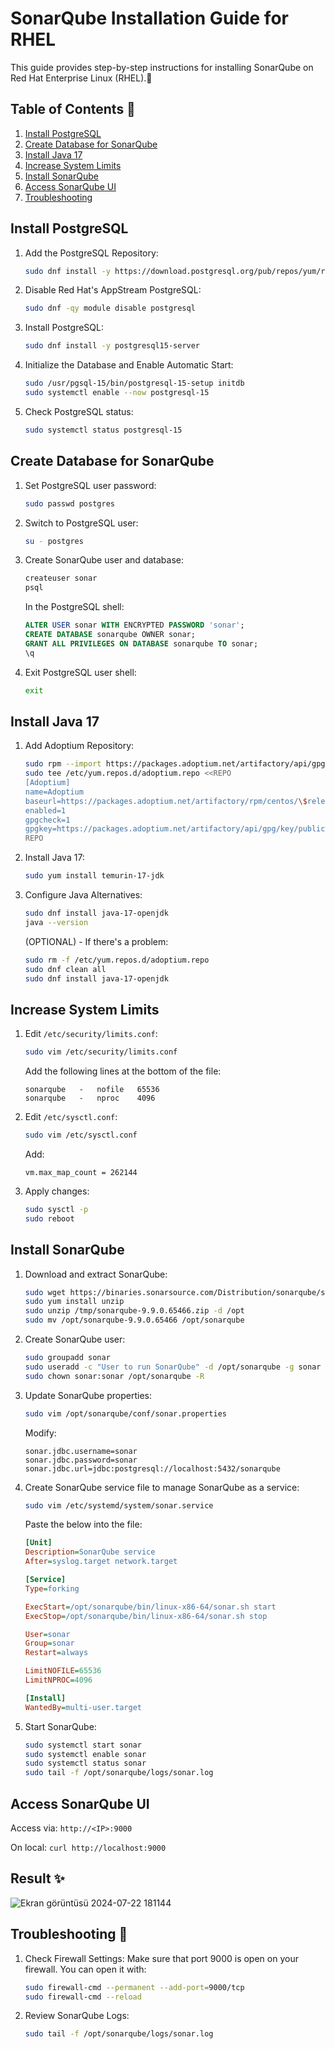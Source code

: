 # SonarQube Installation Guide for RHEL

This guide provides step-by-step instructions for installing SonarQube on Red Hat Enterprise Linux (RHEL).🎩

## Table of Contents 📄
1. [Install PostgreSQL](#install-postgresql)
2. [Create Database for SonarQube](#create-database-for-sonarqube)
3. [Install Java 17](#install-java-17)
4. [Increase System Limits](#increase-system-limits)
5. [Install SonarQube](#install-sonarqube)
6. [Access SonarQube UI](#access-sonarqube-ui)
7. [Troubleshooting](#troubleshooting)

## Install PostgreSQL

1. Add the PostgreSQL Repository:
   ```bash
   sudo dnf install -y https://download.postgresql.org/pub/repos/yum/reporpms/EL-$(rpm -E %{rhel})-x86_64/pgdg-redhat-repo-latest.noarch.rpm
   ```

2. Disable Red Hat's AppStream PostgreSQL:
   ```bash
   sudo dnf -qy module disable postgresql
   ```

3. Install PostgreSQL:
   ```bash
   sudo dnf install -y postgresql15-server
   ```

4. Initialize the Database and Enable Automatic Start:
   ```bash
   sudo /usr/pgsql-15/bin/postgresql-15-setup initdb
   sudo systemctl enable --now postgresql-15
   ```

5. Check PostgreSQL status:
   ```bash
   sudo systemctl status postgresql-15
   ```

## Create Database for SonarQube

1. Set PostgreSQL user password:
   ```bash
   sudo passwd postgres
   ```

2. Switch to PostgreSQL user:
   ```bash
   su - postgres
   ```

3. Create SonarQube user and database:
   ```bash
   createuser sonar
   psql
   ```

   In the PostgreSQL shell:
   ```sql
   ALTER USER sonar WITH ENCRYPTED PASSWORD 'sonar';
   CREATE DATABASE sonarqube OWNER sonar;
   GRANT ALL PRIVILEGES ON DATABASE sonarqube TO sonar;
   \q
   ```

4. Exit PostgreSQL user shell:
   ```bash
   exit
   ```

## Install Java 17

1. Add Adoptium Repository:
   ```bash
   sudo rpm --import https://packages.adoptium.net/artifactory/api/gpg/key/public
   sudo tee /etc/yum.repos.d/adoptium.repo <<REPO
   [Adoptium]
   name=Adoptium
   baseurl=https://packages.adoptium.net/artifactory/rpm/centos/\$releasever/\$basearch
   enabled=1
   gpgcheck=1
   gpgkey=https://packages.adoptium.net/artifactory/api/gpg/key/public
   REPO
   ```

2. Install Java 17:
   ```bash
   sudo yum install temurin-17-jdk
   ```

3. Configure Java Alternatives:
   ```bash
   sudo dnf install java-17-openjdk
   java --version
   ```

   (OPTIONAL) - If there's a problem:
   ```bash
   sudo rm -f /etc/yum.repos.d/adoptium.repo
   sudo dnf clean all
   sudo dnf install java-17-openjdk
   ```

## Increase System Limits

1. Edit `/etc/security/limits.conf`:
   ```bash
   sudo vim /etc/security/limits.conf
   ```
   Add the following lines at the bottom of the file:
   ```
   sonarqube   -   nofile   65536
   sonarqube   -   nproc    4096
   ```

2. Edit `/etc/sysctl.conf`:
   ```bash
   sudo vim /etc/sysctl.conf
   ```
   Add:
   ```
   vm.max_map_count = 262144
   ```

3. Apply changes:
   ```bash
   sudo sysctl -p
   sudo reboot
   ```

## Install SonarQube

1. Download and extract SonarQube:
   ```bash
   sudo wget https://binaries.sonarsource.com/Distribution/sonarqube/sonarqube-9.9.0.65466.zip -P /tmp
   sudo yum install unzip
   sudo unzip /tmp/sonarqube-9.9.0.65466.zip -d /opt
   sudo mv /opt/sonarqube-9.9.0.65466 /opt/sonarqube
   ```

2. Create SonarQube user:
   ```bash
   sudo groupadd sonar
   sudo useradd -c "User to run SonarQube" -d /opt/sonarqube -g sonar sonar
   sudo chown sonar:sonar /opt/sonarqube -R
   ```

3. Update SonarQube properties:
   ```bash
   sudo vim /opt/sonarqube/conf/sonar.properties
   ```
   Modify:
   ```
   sonar.jdbc.username=sonar
   sonar.jdbc.password=sonar
   sonar.jdbc.url=jdbc:postgresql://localhost:5432/sonarqube
   ```

4. Create SonarQube service file to manage SonarQube as a service:
   ```bash
   sudo vim /etc/systemd/system/sonar.service
   ```
   Paste the below into the file:
   ```ini
   [Unit]
   Description=SonarQube service
   After=syslog.target network.target

   [Service]
   Type=forking

   ExecStart=/opt/sonarqube/bin/linux-x86-64/sonar.sh start
   ExecStop=/opt/sonarqube/bin/linux-x86-64/sonar.sh stop

   User=sonar
   Group=sonar
   Restart=always

   LimitNOFILE=65536
   LimitNPROC=4096

   [Install]
   WantedBy=multi-user.target
   ```

5. Start SonarQube:
   ```bash
   sudo systemctl start sonar
   sudo systemctl enable sonar
   sudo systemctl status sonar
   sudo tail -f /opt/sonarqube/logs/sonar.log
   ```

## Access SonarQube UI

Access via: `http://<IP>:9000`

On local: `curl http://localhost:9000`


## Result ✨

![Ekran görüntüsü 2024-07-22 181144](https://github.com/user-attachments/assets/488e500b-7083-4324-ab14-9eb2d1515aa4)


## Troubleshooting 🔧

1. Check Firewall Settings:
Make sure that port 9000 is open on your firewall. You can open it with:
   ```bash
   sudo firewall-cmd --permanent --add-port=9000/tcp
   sudo firewall-cmd --reload
   ```

3. Review SonarQube Logs:
   ```bash
   sudo tail -f /opt/sonarqube/logs/sonar.log
   ```
